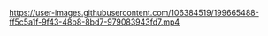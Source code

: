 

https://user-images.githubusercontent.com/106384519/199665488-ff5c5a1f-9f43-48b8-8bd7-979083943fd7.mp4


